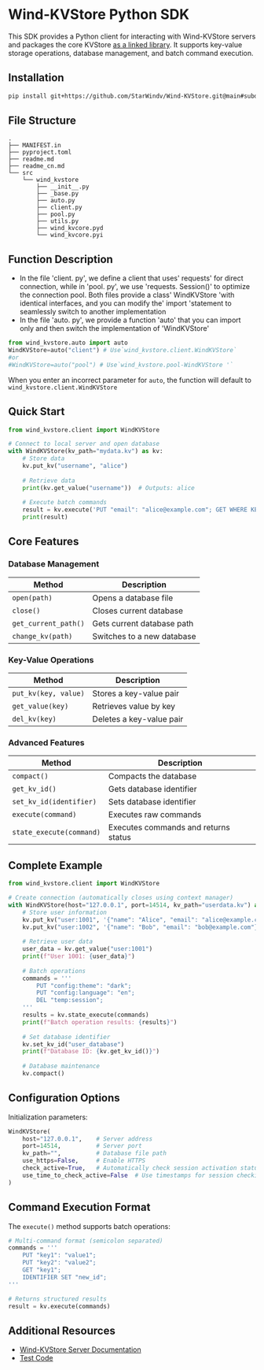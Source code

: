 # Wind-KVStore Python SDK  

This SDK provides a Python client for interacting with Wind-KVStore servers and packages the core KVStore [as a linked library](https://github.com/StarWindv/Wind-KVStore/blob/main/sdk/python/src/wind_kvstore/wind_kvcore.pyi). It supports key-value storage operations, database management, and batch command execution.

## Installation

```bash
pip install git+https://github.com/StarWindv/Wind-KVStore.git@main#subdirectory=sdk/python
```

## File Structure
```plaintext
.
├── MANIFEST.in
├── pyproject.toml
├── readme.md
├── readme_cn.md
└── src
    └── wind_kvstore
        ├── __init__.py
        ├── _base.py
        ├── auto.py
        ├── client.py
        ├── pool.py
        ├── utils.py
        ├── wind_kvcore.pyd
        └── wind_kvcore.pyi
```

## Function Description
- In the file 'client. py', we define a client that uses' requests' for direct connection, while in 'pool. py', we use 'requests. Session()' to optimize the connection pool. Both files provide a class' WindKVStore 'with identical interfaces, and you can modify the' import 'statement to seamlessly switch to another implementation
- In the file 'auto. py', we provide a function 'auto' that you can import only and then switch the implementation of 'WindKVStore'

```python
from wind_kvstore.auto import auto
WindKVStore=auto("client") # Use`wind_kvstore.client.WindKVStore`
#or
#WindKVStore=auto("pool") # Use`wind_kvstore.pool-WindKVStore '`
```
  When you enter an incorrect parameter for `auto`, the function will default to `wind_kvstore.client.WindKVStore`

## Quick Start

```python
from wind_kvstore.client import WindKVStore

# Connect to local server and open database
with WindKVStore(kv_path="mydata.kv") as kv:
    # Store data
    kv.put_kv("username", "alice")
    
    # Retrieve data
    print(kv.get_value("username"))  # Outputs: alice
    
    # Execute batch commands
    result = kv.execute('PUT "email": "alice@example.com"; GET WHERE KEY="email"')
    print(result)
```

## Core Features

### Database Management
| Method                   | Description           |
|--------------------------|-----------------------|
| `open(path)`             | Opens a database file |
| `close()`                | Closes current database |
| `get_current_path()`     | Gets current database path |
| `change_kv(path)`        | Switches to a new database |

### Key-Value Operations
| Method                   | Description          |
|--------------------------|----------------------|
| `put_kv(key, value)`     | Stores a key-value pair |
| `get_value(key)`         | Retrieves value by key |
| `del_kv(key)`            | Deletes a key-value pair |

### Advanced Features
| Method                       | Description             |
|------------------------------|-------------------------|
| `compact()`                  | Compacts the database   |
| `get_kv_id()`                | Gets database identifier |
| `set_kv_id(identifier)`      | Sets database identifier |
| `execute(command)`           | Executes raw commands   |
| `state_execute(command)`     | Executes commands and returns status |

## Complete Example

```python
from wind_kvstore.client import WindKVStore

# Create connection (automatically closes using context manager)
with WindKVStore(host="127.0.0.1", port=14514, kv_path="userdata.kv") as kv:
    # Store user information
    kv.put_kv("user:1001", '{"name": "Alice", "email": "alice@example.com"}')
    kv.put_kv("user:1002", '{"name": "Bob", "email": "bob@example.com"}')
    
    # Retrieve user data
    user_data = kv.get_value("user:1001")
    print(f"User 1001: {user_data}")
    
    # Batch operations
    commands = '''
        PUT "config:theme": "dark";
        PUT "config:language": "en";
        DEL "temp:session";
    '''
    results = kv.state_execute(commands)
    print(f"Batch operation results: {results}")
    
    # Set database identifier
    kv.set_kv_id("user_database")
    print(f"Database ID: {kv.get_kv_id()}")
    
    # Database maintenance
    kv.compact()
```

## Configuration Options

Initialization parameters:
```python
WindKVStore(
    host="127.0.0.1",    # Server address
    port=14514,          # Server port
    kv_path="",          # Database file path
    use_https=False,     # Enable HTTPS
    check_active=True,   # Automatically check session activation status
    use_time_to_check_active=False  # Use timestamps for session checking
)
```

## Command Execution Format

The `execute()` method supports batch operations:
```python
# Multi-command format (semicolon separated)
commands = '''
    PUT "key1": "value1";
    PUT "key2": "value2";
    GET "key1";
    IDENTIFIER SET "new_id";
'''

# Returns structured results
result = kv.execute(commands)
```

## Additional Resources

- [Wind-KVStore Server Documentation](https://github.com/StarWindv/Wind-KVStore/blob/main/doc/readme_server.md)
- [Test Code](https://github.com/StarWindv/Wind-KVStore/tree/main/sdk/test/python/test.py)

